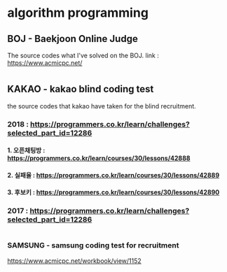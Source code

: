 # algorithm programming

## BOJ - Baekjoon Online Judge
The source codes what I've solved on the BOJ.
link : https://www.acmicpc.net/

#
## KAKAO - kakao blind coding test
the source codes that kakao have taken for the blind recruitment.

### 2018 : https://programmers.co.kr/learn/challenges?selected_part_id=12286

#### 1. 오픈채팅방 : https://programmers.co.kr/learn/courses/30/lessons/42888  

#### 2. 실패율 : https://programmers.co.kr/learn/courses/30/lessons/42889

#### 3. 후보키 : https://programmers.co.kr/learn/courses/30/lessons/42890

### 2017 : https://programmers.co.kr/learn/challenges?selected_part_id=12286

#

### SAMSUNG - samsung coding test for recruitment
https://www.acmicpc.net/workbook/view/1152